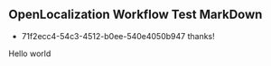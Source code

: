 ## OpenLocalization Workflow Test MarkDown
* 71f2ecc4-54c3-4512-b0ee-540e4050b947 
thanks!

Hello world
